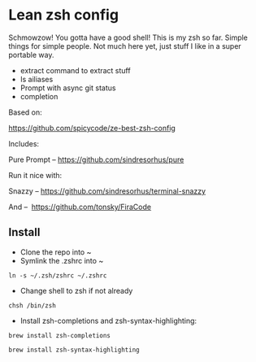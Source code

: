 # Lean zsh config
Schmowzow! You gotta have a good shell! This is my zsh so far. Simple things for simple people. Not much here yet, just stuff I like in a super portable way.

- extract command to extract stuff
- ls ailiases
- Prompt with async git status
- completion

Based on:

https://github.com/spicycode/ze-best-zsh-config

Includes:

Pure Prompt – https://github.com/sindresorhus/pure

Run it nice with:

Snazzy – https://github.com/sindresorhus/terminal-snazzy

And – 
https://github.com/tonsky/FiraCode

## Install
- Clone the repo into ~
- Symlink the .zshrc into ~

```ln -s ~/.zsh/zshrc ~/.zshrc```

- Change shell to zsh if not already

```chsh /bin/zsh```

- Install zsh-completions and zsh-syntax-highlighting: 

```brew install zsh-completions```

```brew install zsh-syntax-highlighting```
